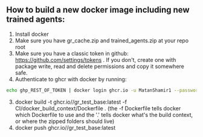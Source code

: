 ## How to build a new docker image including new trained agents:
1. Install docker
2. Make sure you have gr_cache.zip and trained_agents.zip at your repo root
3. Make sure you have a classic token in github: https://github.com/settings/tokens . If you don't, create one with package write, read and delete permissions and copy it somewhere safe.
4. Authenticate to ghcr with docker by running:
```sh
echo ghp_REST_OF_TOKEN | docker login ghcr.io -u MatanShamir1 --password-stdin
```
3. docker build -t ghcr.io/<your-username>/gr_test_base:latest -f CI/docker_build_context/Dockerfile .
(the -f Dockerfile tells docker which Dockerfile to use and the '.' tells docker what's the build context, or where the zipped folders should live)
4. docker push ghcr.io/<your-username>/gr_test_base:latest
